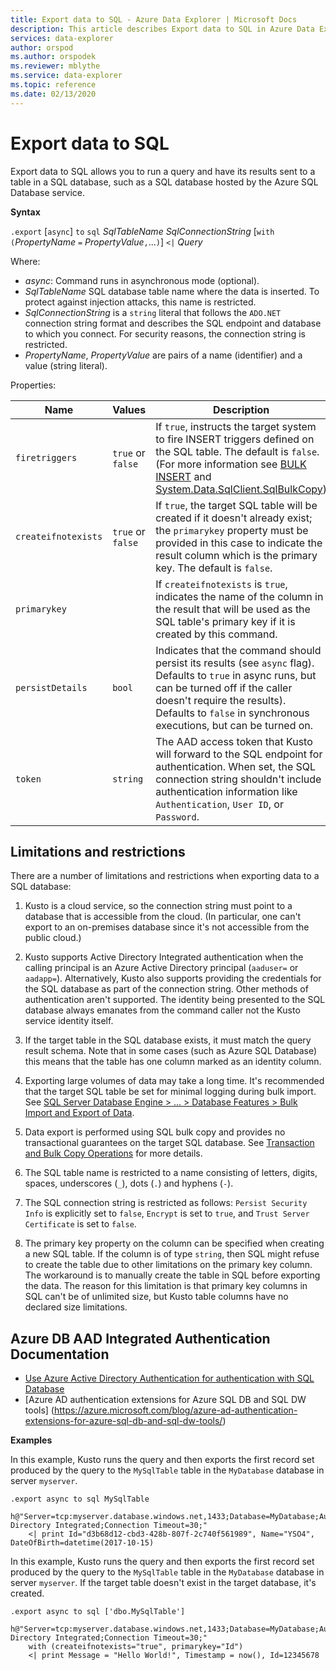 ```yaml
---
title: Export data to SQL - Azure Data Explorer | Microsoft Docs
description: This article describes Export data to SQL in Azure Data Explorer.
services: data-explorer
author: orspod
ms.author: orspodek
ms.reviewer: mblythe
ms.service: data-explorer
ms.topic: reference
ms.date: 02/13/2020
---
```

# Export data to SQL

Export data to SQL allows you to run a query and have its results sent to a table in a SQL database, such as a SQL database hosted by the Azure SQL Database service.

**Syntax**

`.export` [`async`] `to` `sql` *SqlTableName* *SqlConnectionString* [`with` `(`*PropertyName* `=` *PropertyValue*`,`...`)`]
 `<|` *Query*

Where:
* *async*: Command runs in asynchronous mode (optional).
* *SqlTableName* SQL database table name where the data is inserted.
  To protect against injection attacks, this name is restricted.
* *SqlConnectionString* is a `string` literal that follows the `ADO.NET`
  connection string format and describes the SQL endpoint and database
  to which you connect. For security reasons, the connection string is restricted.
* *PropertyName*, *PropertyValue* are pairs of a name (identifier) and a value
  (string literal).

Properties:

|Name               |Values           |Description|
|-------------------|-----------------|-----------|
|`firetriggers`     |`true` or `false`|If `true`, instructs the target system to fire INSERT triggers defined on the SQL table. The default is `false`. (For more information see [BULK INSERT](https://msdn.microsoft.com/library/ms188365.aspx) and [System.Data.SqlClient.SqlBulkCopy](https://msdn.microsoft.com/library/system.data.sqlclient.sqlbulkcopy(v=vs.110).aspx))|
|`createifnotexists`|`true` or `false`|If `true`, the target SQL table will be created if it doesn't already exist; the `primarykey` property must be provided in this case to indicate the result column which is the primary key. The default is `false`.|
|`primarykey`       |                 |If `createifnotexists` is `true`, indicates the name of the column in the result that will be used as the SQL table's primary key if it is created by this command.|
|`persistDetails`   |`bool`           |Indicates that the command should persist its results (see `async` flag). Defaults to `true` in async runs, but can be turned off if the caller doesn't require the results). Defaults to `false` in synchronous executions, but can be turned on. |
|`token`            |`string`         |The AAD access token that Kusto will forward to the SQL endpoint for authentication. When set, the SQL connection string shouldn't include authentication information like `Authentication`, `User ID`, or `Password`.|

## Limitations and restrictions

There are a number of limitations and restrictions when exporting data to a SQL database:

1. Kusto is a cloud service, so the connection string must point to a
   database that is accessible from the cloud. (In particular, one can't
   export to an on-premises database since it's not accessible from the public
   cloud.)

2. Kusto supports Active Directory Integrated authentication when the calling
   principal is an Azure Active Directory principal (`aaduser=` or `aadapp=`).
   Alternatively, Kusto also supports providing the credentials for the SQL
   database as part of the connection string. Other methods of authentication
   aren't supported. The identity being presented to the SQL
   database always emanates from the command caller not the Kusto service
   identity itself.

3. If the target table in the SQL database exists, it must match the query result
   schema. Note that in some cases (such as Azure SQL Database) this means
   that the table has one column marked as an identity column.

4. Exporting large volumes of data may take a long time. It's recommended that
   the target SQL table be set for minimal logging during bulk import.
   See [SQL Server Database Engine > ... > Database Features > Bulk Import and Export of Data](https://msdn.microsoft.com/library/ms190422.aspx).

5. Data export is performed using SQL bulk copy and provides no transactional guarantees on the target SQL database. See [Transaction and Bulk Copy Operations](https://docs.microsoft.com/dotnet/framework/data/adonet/sql/transaction-and-bulk-copy-operations) for more details.

6. The SQL table name is restricted to a name consisting of letters, digits, spaces, underscores (`_`), dots (`.`) and hyphens (`-`).

7. The SQL connection string is restricted as follows: `Persist Security Info`
   is explicitly set to `false`, `Encrypt` is set to `true`, and `Trust Server Certificate`
   is set to `false`.

8. The primary key property on the column can be specified when creating
   a new SQL table. If the column is of type `string`, then SQL might refuse to create the
   table due to other limitations on the primary key column. The workaround is to manually create the table in SQL before exporting the data. The reason for this limitation is that primary key columns in SQL can't be of unlimited size, but Kusto table columns
   have no declared size limitations.

## Azure DB AAD Integrated Authentication Documentation

* [Use Azure Active Directory Authentication for authentication with SQL Database](https://docs.microsoft.com/azure/sql-database/sql-database-aad-authentication)
* [Azure AD authentication extensions for Azure SQL DB and SQL DW tools] (https://azure.microsoft.com/blog/azure-ad-authentication-extensions-for-azure-sql-db-and-sql-dw-tools/)

**Examples** 

In this example, Kusto runs the query and then exports the first record set produced by the query to the `MySqlTable` table in the `MyDatabase` database in server `myserver`.

```kusto 
.export async to sql MySqlTable
    h@"Server=tcp:myserver.database.windows.net,1433;Database=MyDatabase;Authentication=Active Directory Integrated;Connection Timeout=30;"
    <| print Id="d3b68d12-cbd3-428b-807f-2c740f561989", Name="YSO4", DateOfBirth=datetime(2017-10-15)
```

In this example, Kusto runs the query and then exports the first record set produced by the query to the `MySqlTable` table in the `MyDatabase` database in server `myserver`.
If the target table doesn't exist in the target database, it's created.

```kusto 
.export async to sql ['dbo.MySqlTable']
    h@"Server=tcp:myserver.database.windows.net,1433;Database=MyDatabase;Authentication=Active Directory Integrated;Connection Timeout=30;"
    with (createifnotexists="true", primarykey="Id")
    <| print Message = "Hello World!", Timestamp = now(), Id=12345678
```